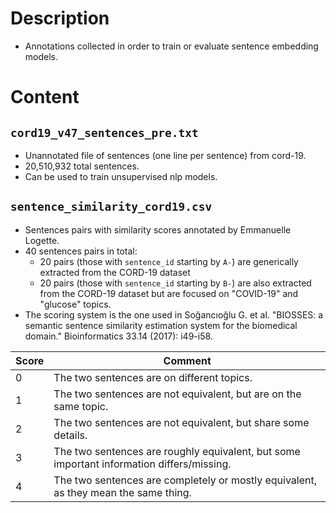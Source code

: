 # Description
- Annotations collected in order to train or evaluate sentence embedding models. 

# Content

## `cord19_v47_sentences_pre.txt`
- Unannotated file of sentences (one line per sentence) from cord-19.
- 20,510,932 total sentences.
- Can be used to train unsupervised nlp models.

## `sentence_similarity_cord19.csv`
- Sentences pairs with similarity scores annotated by Emmanuelle Logette. 
- 40 sentences pairs in total:
  - 20 pairs (those with `sentence_id` starting by `A-`) are generically
  extracted from the CORD-19 dataset
  - 20 pairs (those with `sentence_id` starting by `B-`) are also extracted from
  the CORD-19 dataset but are focused on "COVID-19" and "glucose" topics.
- The scoring system is the one used in Soğancıoğlu G. et al. "BIOSSES: a semantic sentence
 similarity estimation system for the biomedical domain." Bioinformatics 33.14 (2017): i49-i58.
	
| Score | Comment |
| --- | --- |
| 0 | The two sentences are on different topics. |
| 1 | The two sentences are not equivalent, but are on the same topic. |
| 2 | The two sentences are not equivalent, but share some details. |
| 3 | The two sentences are roughly equivalent, but some important information differs/missing. |
| 4 | The two sentences are completely or mostly equivalent, as they mean the same thing. |
